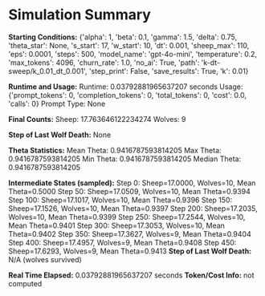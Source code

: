 # Simulation Summary

**Starting Conditions:**
{'alpha': 1, 'beta': 0.1, 'gamma': 1.5, 'delta': 0.75, 'theta_star': None, 's_start': 17, 'w_start': 10, 'dt': 0.001, 'sheep_max': 110, 'eps': 0.0001, 'steps': 500, 'model_name': 'gpt-4o-mini', 'temperature': 0.2, 'max_tokens': 4096, 'churn_rate': 1.0, 'no_ai': True, 'path': 'k-dt-sweep/k_0.01_dt_0.001', 'step_print': False, 'save_results': True, 'k': 0.01}

**Runtime and Usage:**
Runtime: 0.03792881965637207 seconds
Usage: {'prompt_tokens': 0, 'completion_tokens': 0, 'total_tokens': 0, 'cost': 0.0, 'calls': 0}
Prompt Type: None

**Final Counts:**
Sheep: 17.763646122234274
Wolves: 9

**Step of Last Wolf Death:**
None

**Theta Statistics:**
Mean Theta: 0.9416787593814205
Max Theta: 0.9416787593814205
Min Theta: 0.9416787593814205
Median Theta: 0.9416787593814205

**Intermediate States (sampled):**
Step 0: Sheep=17.0000, Wolves=10, Mean Theta=0.5000
Step 50: Sheep=17.0509, Wolves=10, Mean Theta=0.9394
Step 100: Sheep=17.1017, Wolves=10, Mean Theta=0.9396
Step 150: Sheep=17.1526, Wolves=10, Mean Theta=0.9397
Step 200: Sheep=17.2035, Wolves=10, Mean Theta=0.9399
Step 250: Sheep=17.2544, Wolves=10, Mean Theta=0.9401
Step 300: Sheep=17.3053, Wolves=10, Mean Theta=0.9402
Step 350: Sheep=17.3627, Wolves=9, Mean Theta=0.9404
Step 400: Sheep=17.4957, Wolves=9, Mean Theta=0.9408
Step 450: Sheep=17.6293, Wolves=9, Mean Theta=0.9413
**Step of Last Wolf Death:** N/A (wolves survived)

**Real Time Elapsed:** 0.03792881965637207 seconds
**Token/Cost Info:** not computed